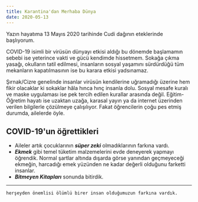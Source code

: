 ```yaml
---
title: Karantina'dan Merhaba Dünya
date: 2020-05-13
---
```


Yazın hayatıma 13 Mayıs 2020 tarihinde Cudi dağının eteklerinde başlıyorum.

COVID-19 isimli bir virüsün dünyayı etkisi aldığı bu dönemde başlamamın sebebi ise yeterince vakti ve gücü kendimde hissetmem. Sokağa çıkma yasağı, okulların tatil edilmesi, insanların sosyal yaşamını sürdürdüğü tüm mekanların kapatılmasının ise bu karara etkisi yadsınamaz.

Şırnak/Cizre genelinde insanlar virüsün kendilerine uğramadığı üzerine hem fikir olacaklar ki sokaklar hâla hınca hınç insanla dolu. Sosyal mesafe kuralı ve maske uygulaması ise pek tercih edilen kurallar arasında değil. Eğitim-Öğretim hayatı ise uzaktan uzağa, karasal yayın ya da internet üzerinden verilen bilgilerle çözülmeye çalışılıyor. Fakat öğrencilerin çoğu pes etmiş durumda, ailelerde öyle.

## COVID-19'un öğrettikleri

* Aileler artık çocuklarının ***süper zeki*** olmadıklarının farkına vardı.
* ***Ekmek*** gibi temel tüketim malzemelerini evde deneyerek yapmayı öğrendik. Normal şartlar altında dışarda görse yanından geçmeyeceği ekmeğin, harcadığı emek yüzünden ne kadar değerli olduğunu farketti insanlar.
* ***Bitmeyen Kitapları*** sonunda bitirdik.

******

    herşeyden önemlisi ölümlü birer insan olduğumuzun farkına vardık.